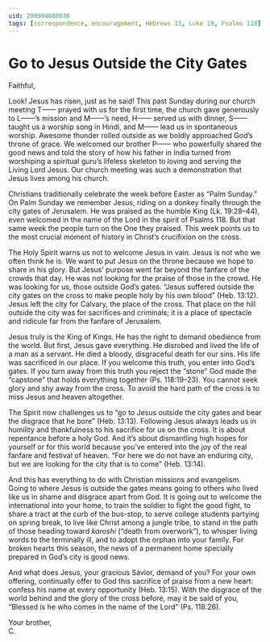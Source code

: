 ```yaml
---
uid: 200904080036
tags: [correspondence, encouragement, Hebrews 13, Luke 19, Psalms 118]
---
```

  
# Go to Jesus Outside the City Gates

Faithful,

Look! Jesus has risen, just as he said! This past Sunday during our church meeting T—— prayed with us for the first time, the church gave generously to L——’s mission and M——’s need, H—— served us with dinner, S—— taught us a worship song in Hindi, and M—— lead us in spontaneous worship. Awesome thunder rolled outside as we boldly approached God’s throne of grace. We welcomed our brother P—— who powerfully shared the good news and told the story of how his father in India turned from worshiping a spiritual guru’s lifeless skeleton to loving and serving the Living Lord Jesus. Our church meeting was such a demonstration that Jesus lives among his church.

Christians traditionally celebrate the week before Easter as “Palm Sunday.” On Palm Sunday we remember Jesus, riding on a donkey finally through the city gates of Jerusalem. He was praised as the humble King (Lk. 19:28–44), even welcomed in the name of the Lord in the spirit of Psalms 118. But that same week the people turn on the One they praised. This week points us to the most crucial moment of history in Christ’s crucifixion on the cross.

The Holy Spirit warns us not to welcome Jesus in vain. Jesus is not who we often think he is. We want to put Jesus on the throne because we hope to share in his glory. But Jesus’ purpose went far beyond the fanfare of the crowds that day. He was not looking for the praise of those in the crowd. He was looking for us, those outside God’s gates. “Jesus suffered outside the city gates on the cross to make people holy by his own blood” (Heb. 13:12). Jesus left the city for Calvary, the place of the cross. That place on the hill outside the city was for sacrifices and criminals; it is a place of spectacle and ridicule far from the fanfare of Jerusalem.

Jesus truly is the King of Kings. He has the right to demand obedience from the world. But first, Jesus gave everything. He disrobed and lived the life of a man as a servant. He died a bloody, disgraceful death for our sins. His life was sacrificed in our place. If you welcome this truth, you enter into God’s gates. If you turn away from this truth you reject the “stone” God made the “capstone” that holds everything together (Ps. 118:19–23). You cannot seek glory and shy away from the cross. To avoid the hard path of the cross is to miss Jesus and heaven altogether.

The Spirit now challenges us to “go to Jesus outside the city gates and bear the disgrace that he bore” (Heb. 13:13). Following Jesus always leads us in humility and thankfulness to his sacrifice for us on the cross. It is about repentance before a holy God. And it’s about dismantling high hopes for yourself or for this world because you’ve entered into the joy of the real fanfare and festival of heaven. “For here we do not have an enduring city, but we are looking for the city that is to come” (Heb. 13:14).

And this has everything to do with Christian missions and evangelism. Going to where Jesus is outside the gates means going to others who lived like us in shame and disgrace apart from God. It is going out to welcome the international into your home, to train the soldier to fight the good fight, to share a tract at the curb of the bus-stop, to serve college students partying on spring break, to live like Christ among a jungle tribe, to stand in the path of those heading toward *karoshi* (“death from overwork”), to whisper living words to the terminally ill, and to adopt the orphan into your family. For broken hearts this season, the news of a permanent home specially prepared in God’s city is good news.

And what does Jesus, your gracious Savior, demand of you? For your own offering, continually offer to God this sacrifice of praise from a new heart: confess his name at every opportunity (Heb. 13:15). With the disgrace of the world behind and the glory of the cross before, may it be said of you, “Blessed is he who comes in the name of the Lord” (Ps. 118:26).

Your brother,  
C.
